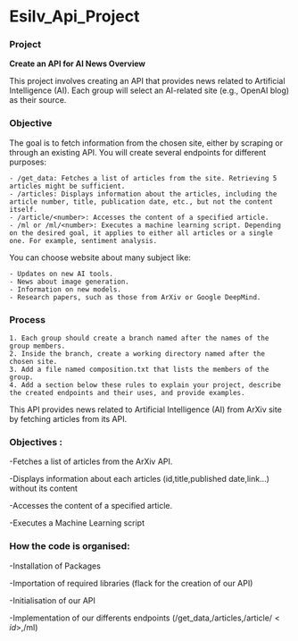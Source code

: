 # Esilv_Api_Project

### Project
**Create an API for AI News Overview**

This project involves creating an API that provides news related to Artificial Intelligence (AI). Each group will select an AI-related site (e.g., OpenAI blog) as their source.

### Objective

The goal is to fetch information from the chosen site, either by scraping or through an existing API. You will create several endpoints for different purposes:

    - /get_data: Fetches a list of articles from the site. Retrieving 5 articles might be sufficient.
    - /articles: Displays information about the articles, including the article number, title, publication date, etc., but not the content itself.
    - /article/<number>: Accesses the content of a specified article.
    - /ml or /ml/<number>: Executes a machine learning script. Depending on the desired goal, it applies to either all articles or a single one. For example, sentiment analysis.

You can choose website about many subject like:

    - Updates on new AI tools.
    - News about image generation.
    - Information on new models.
    - Research papers, such as those from ArXiv or Google DeepMind.

### Process

    1. Each group should create a branch named after the names of the group members.
    2. Inside the branch, create a working directory named after the chosen site.
    3. Add a file named composition.txt that lists the members of the group.
    4. Add a section below these rules to explain your project, describe the created endpoints and their uses, and provide examples.



This API provides news related to Artificial Intelligence (AI) from ArXiv site by fetching articles from its API.

### Objectives : 
-Fetches a list of articles from the ArXiv API.  

-Displays information about each articles (id,title,published date,link...) without its content  

-Accesses the content of a specified article.  

-Executes a Machine Learning script  


### How the code is organised:
                              
-Installation of Packages

-Importation of required libraries (flack for the creation of our API)

-Initialisation of our API 

-Implementation of our differents endpoints (/get_data,/articles,/article/$<id>$,/ml)